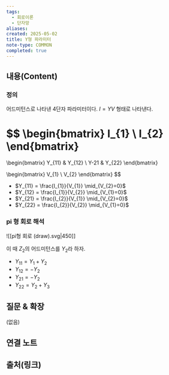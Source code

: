 ```yaml
---
tags:
  - 회로이론
  - 단자망
aliases: 
created: 2025-05-02
title: Y형 파라미터
note-type: COMMON
completed: true
---
```


## 내용(Content)

### 정의

어드미턴스로 나타낸 4단자 파라미터이다.  $I = YV$ 형태로 나타낸다.

$$
\begin{bmatrix}
I_{1} \\
I_{2}
\end{bmatrix}
=
\begin{bmatrix}
Y_{11} & Y_{12} \\
Y-21 & Y_{22}
\end{bmatrix}

\begin{bmatrix}
V_{1} \\
V_{2}
\end{bmatrix}
$$

- $Y_{11} = \frac{I_{1}}{V_{1}} \mid_{V_{2}=0}$
- $Y_{12} = \frac{I_{1}}{V_{2}} \mid_{V_{1}=0}$
- $Y_{21} = \frac{I_{2}}{V_{1}} \mid_{V_{2}=0}$
- $Y_{22} = \frac{I_{2}}{V_{2}} \mid_{V_{1}=0}$

### pi 형 회로 해석

![[pi형 회로 (draw).svg|450]]

이 때 $Z_{2}$의 어드미턴스를 $Y_{2}$라 하자.

- $Y_{11} = Y_{1} + Y_{2}$
- $Y_{12} = -Y_{2}$
- $Y_{21}= -Y_{2}$
- $Y_{22} = Y_{2}+Y_{3}$


## 질문 & 확장

(없음)

## 연결 노트

## 출처(링크)

